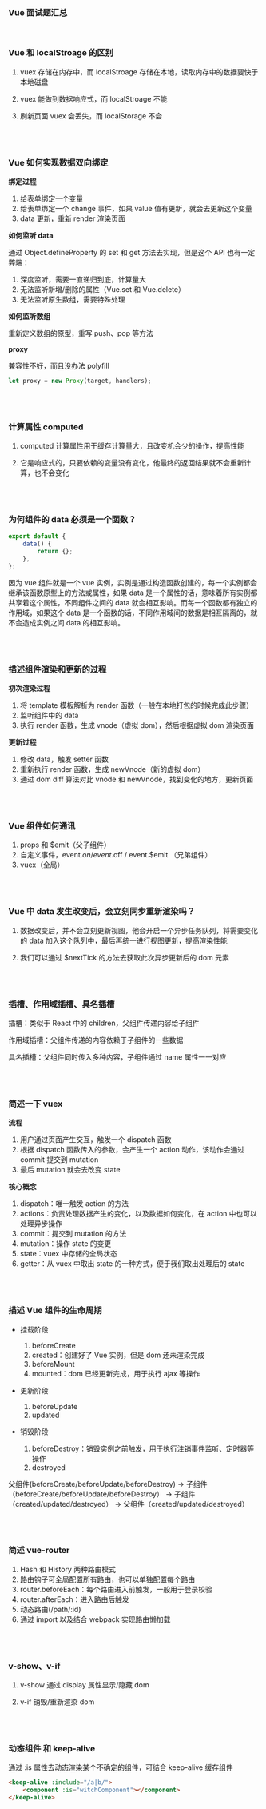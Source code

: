 ### Vue 面试题汇总

</br>

### Vue 和 localStroage 的区别

1. vuex 存储在内存中，而 localStroage 存储在本地，读取内存中的数据要快于本地磁盘

2. vuex 能做到数据响应式，而 localStroage 不能

3. 刷新页面 vuex 会丢失，而 localStorage 不会

</br>
</br>

### Vue 如何实现数据双向绑定

**绑定过程**

1. 给表单绑定一个变量
2. 给表单绑定一个 change 事件，如果 value 值有更新，就会去更新这个变量
3. data 更新，重新 render 渲染页面

**如何监听 data**

通过 Object.defineProperty 的 set 和 get 方法去实现，但是这个 API 也有一定弊端：

1. 深度监听，需要一直递归到底，计算量大
2. 无法监听新增/删除的属性（Vue.set 和 Vue.delete）
3. 无法监听原生数组，需要特殊处理

**如何监听数组**

重新定义数组的原型，重写 push、pop 等方法

**proxy**

兼容性不好，而且没办法 polyfill

```javascript
let proxy = new Proxy(target, handlers);
```

</br>
</br>

### 计算属性 computed

1. computed 计算属性用于缓存计算量大，且改变机会少的操作，提高性能

2. 它是响应式的，只要依赖的变量没有变化，他最终的返回结果就不会重新计算，也不会变化

</br>
</br>

### 为何组件的 data 必须是一个函数？

```javascript
export default {
	data() {
		return {};
	},
};
```

因为 vue 组件就是一个 vue 实例，实例是通过构造函数创建的，每一个实例都会继承该函数原型上的方法或属性，如果 data 是一个属性的话，意味着所有实例都共享着这个属性，不同组件之间的 data 就会相互影响。而每一个函数都有独立的作用域，如果这个 data 是一个函数的话，不同作用域间的数据是相互隔离的，就不会造成实例之间 data 的相互影响。

</br>
</br>

### 描述组件渲染和更新的过程

**初次渲染过程**

1. 将 template 模板解析为 render 函数（一般在本地打包的时候完成此步骤）
2. 监听组件中的 data
3. 执行 render 函数，生成 vnode（虚拟 dom），然后根据虚拟 dom 渲染页面

**更新过程**

1. 修改 data，触发 setter 函数
2. 重新执行 render 函数，生成 newVnode（新的虚拟 dom）
3. 通过 dom diff 算法对比 vnode 和 newVnode，找到变化的地方，更新页面

</br>
</br>

### Vue 组件如何通讯

1. props 和 $emit（父子组件）
2. 自定义事件，event.$on / event.$off / event.$emit （兄弟组件）
3. vuex（全局）

</br>
</br>

### Vue 中 data 发生改变后，会立刻同步重新渲染吗？

1. 数据改变后，并不会立刻更新视图，他会开启一个异步任务队列，将需要变化的 data 加入这个队列中，最后再统一进行视图更新，提高渲染性能

2. 我们可以通过 $nextTick 的方法去获取此次异步更新后的 dom 元素

</br>
</br>

### 插槽、作用域插槽、具名插槽

插槽：类似于 React 中的 children，父组件传递内容给子组件

作用域插槽：父组件传递的内容依赖于子组件的一些数据

具名插槽：父组件同时传入多种内容，子组件通过 name 属性一一对应

</br>
</br>

### 简述一下 vuex

**流程**

1. 用户通过页面产生交互，触发一个 dispatch 函数
2. 根据 dispatch 函数传入的参数，会产生一个 action 动作，该动作会通过 commit 提交到 mutation
3. 最后 mutation 就会去改变 state

**核心概念**

1. dispatch：唯一触发 action 的方法
2. actions：负责处理数据产生的变化，以及数据如何变化，在 action 中也可以处理异步操作
3. commit：提交到 mutation 的方法
4. mutation：操作 state 的变更
5. state：vuex 中存储的全局状态
6. getter：从 vuex 中取出 state 的一种方式，便于我们取出处理后的 state

</br>
</br>

### 描述 Vue 组件的生命周期

-   挂载阶段

    1. beforeCreate
    2. created：创建好了 Vue 实例，但是 dom 还未渲染完成
    3. beforeMount
    4. mounted：dom 已经更新完成，用于执行 ajax 等操作

-   更新阶段

    1. beforeUpdate
    2. updated

-   销毁阶段

    1. beforeDestroy：销毁实例之前触发，用于执行注销事件监听、定时器等操作
    2. destroyed

父组件(beforeCreate/beforeUpdate/beforeDestroy) -> 子组件（beforeCreate/beforeUpdate/beforeDestroy） -> 子组件（created/updated/destroyed） -> 父组件（created/updated/destroyed）

</br>
</br>

### 简述 vue-router

1. Hash 和 History 两种路由模式
2. 路由钩子可全局配置所有路由，也可以单独配置每个路由
3. router.beforeEach：每个路由进入前触发，一般用于登录校验
4. router.afterEach：进入路由后触发
5. 动态路由(/path/:id)
6. 通过 import 以及结合 webpack 实现路由懒加载

</br>
</br>

### v-show、v-if

1. v-show 通过 display 属性显示/隐藏 dom

2. v-if 销毁/重新渲染 dom

</br>
</br>

### 动态组件 和 keep-alive

通过 :is 属性去动态渲染某个不确定的组件，可结合 keep-alive 缓存组件

```html
<keep-alive :include="/a|b/">
	<component :is="witchComponent"></component>
</keep-alive>
```

</br>
</br>
</br>
</br>
</br>
</br>
</br>
</br>
</br>
</br>
</br>
</br>
</br>
</br>
</br>
</br>
</br>
</br>
</br>
</br>
</br>
</br>

### 如何自己实现 v-modal

-   父组件通过 v-modal 给子组件绑定一个 value 值

-   子组件接收一个 props 对象，包涵了父组件传来的 value 值

-   再定义 modal 属性，包涵一个 prop（与父组件传来 value 字段保持一致） 和 event（改变这个 value 值的 change 事件名）

-   子组件通过 $emit 去修改这个 value 值

</br>
</br>

### 何时使用

-   缓存组件，不需要重复渲染

-   多个静态 tab 页的切换

</br>
</br>

</br>
</br>

### 异步加载

-   较大组件的加载

-   路由异步加载

-   通过 import 函数异步加载

</br>
</br>

### 用 vnode（虚拟 dom） 描述一个 DOM 结构

</br>
</br>

### 简述 Dom Diff 算法

</br>
</br>

### Vue 常见性能优化

-   v-show 和 v-if

-   computed

-   v-for 中添加 key，以及不和 v-if 同时使用

-   自定义事件、事件监听、定时器的销毁

-   keep-alive

-   合理使用异步组件

-   data 层级不要太深（深度监听，会递归到底）

-   图片懒加载（当元素处于可视范围内的时候加载图片）

-   结合 webpack....

</br>
</br>
